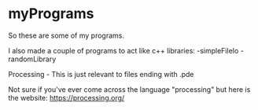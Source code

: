 # myPrograms
So these are some of my programs.

I also made a couple of programs to act like c++ libraries:
-simpleFileIo
-randomLibrary



Processing - This is just relevant to files ending with .pde

Not sure if you've ever come across the language "processing" but here is the website: https://processing.org/

